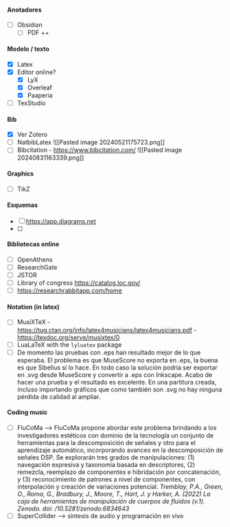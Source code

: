 #### Anotadores
- [ ] Obsidian
	- [ ] PDF ++
#### Modelo / texto
- [x] Latex
- [x] Editor online?
	- [x] LyX
	- [x] Overleaf
	- [x] Paaperia
- [ ] TexStudio
#### Bib
- [x] Ver Zotero
- [ ] NatbibLatex
![[Pasted image 20240521175723.png]]
- [ ] Bibcitation - https://www.bibcitation.com/
![[Pasted image 20240831163339.png]]
#### Graphics
 - [ ] TikZ

#### Esquemas
- [ ] https://app.diagrams.net
- [ ] 

#### Bibliotecas online
- [ ] OpenAthens
- [ ] ResearchGate
- [ ] JSTOR
- [ ] Library of congress https://catalog.loc.gov/
- [ ] https://researchrabbitapp.com/home

#### Notation (in latex)
- [ ] MusiXTeX - https://tug.ctan.org/info/latex4musicians/latex4musicians.pdf - https://texdoc.org/serve/musixtex/0
- [ ] LuaLaTeX with the `lyluatex` package
- [ ] De momento las pruebas con .eps han resultado mejor de lo que esperaba. El problema es que MuseScore no exporta en .eps, la buena es que Sibelius sí lo hace. En todo caso la solución podría ser exportar en .svg desde MuseScore y convertir a .eps con Inkscape. Acabo de hacer una prueba y el resultado es excelente. En una partitura creada, incluso importando gráficos que como también son .svg no hay ninguna pérdida de calidad al ampliar.

#### Coding music
- [ ] FluCoMa --> FluCoMa propone abordar este problema brindando a los investigadores estéticos con dominio de la tecnología un conjunto de herramientas para la descomposición de señales y otro para el aprendizaje automático, incorporando avances en la descomposición de señales DSP. Se explorarán tres grados de manipulaciones: (1) navegación expresiva y taxonomía basada en descriptores, (2) remezcla, reemplazo de componentes e hibridación por concatenación, y (3) reconocimiento de patrones a nivel de componentes, con interpolación y creación de variaciones potencial. 
*Tremblay, P.A., Green, O., Roma, G., Bradbury, J., Moore, T., Hart, J. y Harker, A. (2022) La caja de herramientas de manipulación de cuerpos de fluidos (v.1). Zenodo. doi: /10.5281/zenodo.6834643*
- [ ] SuperCollider --> síntesis de audio y programación en vivo